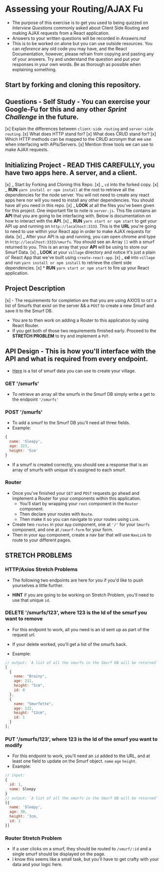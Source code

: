 # Assessing your Routing/AJAX Fu

- The purpose of this exercise is to get you used to being quizzed on _Interview Questions_ commonly asked about Client Side Routing and making AJAX requests from a React application.
- Answers to your written questions will be recorded in _Answers.md_
- This is to be worked on alone but you can use outside resources. You can _reference_ any old code you may have, and the React Documentation, however, please refrain from copying and pasting any of your answers. Try and understand the question and put your responses in your own words. Be as thorough as possible when explaining something.

## Start by forking and cloning this repository.

## Questions - Self Study - You can exercise your Google-Fu for this and any other _Sprint Challenge_ in the future.

[x] Explain the differences between `client-side routing` and `server-side routing`.
[x] What does HTTP stand for?
[x] What does CRUD stand for?
[x] Which HTTP methods can be mapped to the CRUD acronym that we use when interfacing with APIs/Servers.
[x] Mention three tools we can use to make AJAX requests.

## Initializing Project - READ THIS CAREFULLY, you have two apps here. A server, and a client.

[x] _ Start by Forking and Cloning this Repo.
[x] _ `cd` into the forked copy.
[x] _ **RUN** `yarn install or npm install` at the root to retrieve all the dependencies for the node server. You will not need to create any react apps here nor will you need to install any other dependencies. You should have all you need in this repo.
[x] _ **LOOK** at all the files you've been given for this project. One important file to note is `server.js`. This file contains an **API** that you are going to be interfacing with. Below is documentation on how to interact with the **API**.
[x] _ **RUN** `yarn start or npm start` to get your API up and running on `http://localhost:3333`. This is the **URL** you're going to need to use within your React app in order to make AJAX requests for data.
[x] _ After your API is up and running, you can open chrome and type in `http://localhost:3333/smurfs`. You should see an Array `[]` with a smurf returned to you. This is an array that your **API** will be using to store our Smurf Data.
[x] _ **LOOK** at your `village` directory and notice it's just a plain ol' React App that we've built using `create-react-app`.
[x] _ **cd** into `village` and run `yarn install or npm install` to retrieve the client side dependencies.
[x] \* **RUN** `yarn start or npm start` to fire up your React application.

## Project Description

[x] - The requirements for completion are that you are using AXIOS to `GET` a list of Smurfs that exist on the server && a `POST` to create a new Smurf and save it to the Smurf DB.

- You are to then work on adding a Router to this application by using React Router.
- If you get both of those two requirements finished early. Proceed to the **STRETCH PROBLEM** to try and implement a `PUT`.

## API Design - This is how you'll interface with the API and what is required from every endpoint.

- [Here](http://smurfs.wikia.com/wiki/Category:Smurfs_Characters) is a list of smurf data you can use to create your village.

### GET '/smurfs'

- To retrieve an array all the smurfs in the Smurf DB simply write a get to the endpoint `'/smurfs'`

### POST '/smurfs'

- To add a smurf to the Smurf DB you'll need all three fields.
- Example:

```js
{
  name: 'Sleepy',
  age: 323,
  height: '5cm'
}
```

- If a smurf is created correctly, you should see a response that is an array of smurfs with unique id's assigned to each smurf.

### Router

- Once you've finished your `GET` and `POST` requests go ahead and implement a Router for your components within this application.
  - You'll start by wrapping your `root` component in the `Router` component.
  - Then declare your routes with `Route`.
  - Then make it so you can navigate to your routes using `Link`.
- Create two `routes` in your `App` component, one at `'/'` for your `Smurfs` component, and one at `/smurf-form` for your form.
- Then in your `App` component, create a nav bar that will use `NavLink` to route to your different pages.

## STRETCH PROBLEMS

### HTTP/Axios Stretch Problems

- The following two endpoints are here for you if you'd like to push yourselves a little further.

- **HINT** if you are going to be working on Stretch Problem, you'll need to use that unique `id`.

### DELETE '/smurfs/123', where 123 is the Id of the smurf you want to remove

- For this endpoint to work, all you need is an id sent up as part of the request url.

- If your delete worked, you'll get a list of the smurfs back.
- Example:

```js
// output: `A list of all the smurfs in the Smurf DB will be returned`
[
  {
    name: "Brainy",
    age: 211,
    height: "5cm",
    id: 0
  },
  {
    name: "Smurfette",
    age: 122,
    height: "12cm",
    id: 1
  }
];
```

### PUT '/smurfs/123', where 123 is the Id of the smurf you want to modify

- For this endpoint to work, you'll need an `id` added to the URL, and at least one field to update on the Smurf object. `name` `age` `height`.
- Example:

```js
// input:
{
  id: 1,
  name: Sleepy
}
// output: `A list of all the smurfs in the Smurf DB will be returned`
[{
  name: 'Sleepy',
  age: 30,
  height: '3cm,
  id: 1
}]
```

### Router Stretch Problem

- If a user clicks on a smurf, they should be routed to `/smurf/:id` and a single smurf should be displayed on the page.
- I know this seems like a small task, but you'll have to get crafty with your data and your logic here.
